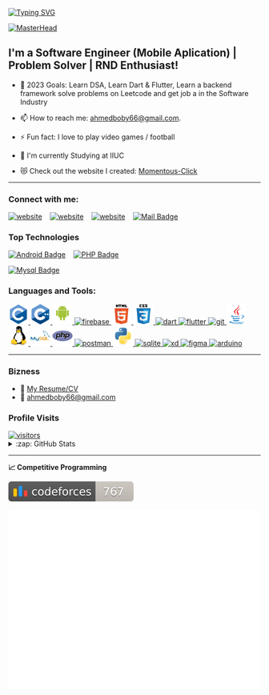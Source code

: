 [![Typing SVG](https://readme-typing-svg.herokuapp.com?font=consolas&color=%234DF79A&height=30&lines=HI+there%2C+I'm+Istiaq+Ahmed!+👋)](https://git.io/typing-svg)


<p align="left">
  <a href="https://sites.google.com/view/istiaq66">
    <img src="https://media.giphy.com/media/usXZmmgP9Z7kf39fnq/giphy.gif" alt="MasterHead" width="300" height="200">
  </a>
</p>


## I'm a Software Engineer (Mobile Aplication) | Problem Solver | RND Enthusiast! 

- 🥅 2023 Goals: Learn DSA, Learn Dart & Flutter, Learn a backend framework solve problems on Leetcode and get job a in the Software Industry 

  
-  📫 How to reach me: ahmedboby66@gmail.com.
- ⚡ Fun fact: I love to play video games / football 
- 🏢 I'm currently Studying at IIUC
- 😻 Check out the website I created: [Momentous-Click](https://momentous-click.elementfx.com)

---

### Connect with me:

[![website](https://img.shields.io/badge/-Istiaq_Ahmed-0e76a8?style=flat&labelColor=0e76a8&logo=facebook&logoColor=white)](https://www.facebook.com/ahmed.boby.752)
&nbsp;&nbsp;
[![website](https://img.shields.io/badge/-@istiaq_boby-e84393?style=flat&labelColor=e84393&logo=instagram&logoColor=white)](https://www.instagram.com/istiaq_boby)
&nbsp;&nbsp;
[![website](https://img.shields.io/badge/-Istiaq_Ahmed-0e76a8?style=flat&labelColor=0e76a8&logo=linkedin&logoColor=white)](https://www.linkedin.com/in/istiaq-ahmed-7772641a9)
&nbsp;&nbsp;
[![Mail Badge](https://img.shields.io/badge/-Ahmedboby66-c0392b?style=flat&labelColor=c0392b&logo=gmail&logoColor=white)](mailto:ahmedboby66@gmail.com)



### Top Technologies

<!-- TODO: Make technologies links takes you to repositories -->
[![Android Badge](https://img.shields.io/badge/-android-green?style=for-the-badge&labelColor=black&logo=android&logoColor=brightgreen)](https://github.com/Istiaq66/Real-time-chat-app)
&nbsp;&nbsp;
[![PHP Badge](https://img.shields.io/badge/-PHP-blue?style=for-the-badge&labelColor=black&logo=php&logoColor=lightblue)](https://github.com/Istiaq66/IP_Final_Project_php)

[![Mysql Badge](https://img.shields.io/badge/-Mysql-blue?style=for-the-badge&labelColor=white&logo=Mysql&logoColor=orange)](https://momentous-click.elementfx.com)



<h3 align="left">Languages and Tools:</h3>
<p align="left">

<a href="https://www.cprogramming.com/" target="_blank" rel="noreferrer"> <img src="https://raw.githubusercontent.com/devicons/devicon/master/icons/c/c-original.svg" alt="c" width="40" height="40"/> </a>
<a href="https://www.w3schools.com/cpp/" target="_blank" rel="noreferrer"> <img src="https://raw.githubusercontent.com/devicons/devicon/master/icons/cplusplus/cplusplus-original.svg" alt="cplusplus" width="40" height="40"/> </a>
<a href="https://developer.android.com" target="_blank" rel="noreferrer"> <img src="https://raw.githubusercontent.com/devicons/devicon/master/icons/android/android-original-wordmark.svg" alt="android" width="40" height="40"/>
<a href="https://firebase.google.com/" target="_blank" rel="noreferrer"> <img src="https://www.vectorlogo.zone/logos/firebase/firebase-icon.svg" alt="firebase" width="40" height="40"/> </a> 
<a href="https://www.w3.org/html/" target="_blank" rel="noreferrer"> <img src="https://raw.githubusercontent.com/devicons/devicon/master/icons/html5/html5-original-wordmark.svg" alt="html5" width="40" height="40"/> </a> 
 <a href="https://www.w3schools.com/css/" target="_blank" rel="noreferrer"> <img src="https://raw.githubusercontent.com/devicons/devicon/master/icons/css3/css3-original-wordmark.svg" alt="css3" width="40" height="40"/> </a>
 <a href="https://dart.dev" target="_blank" rel="noreferrer"> <img src="https://www.vectorlogo.zone/logos/dartlang/dartlang-icon.svg" alt="dart" width="40" height="40"/> </a>
 <a href="https://flutter.dev" target="_blank" rel="noreferrer"> <img src="https://www.vectorlogo.zone/logos/flutterio/flutterio-icon.svg" alt="flutter" width="40" height="40"/> </a> <a href="https://git-scm.com/" target="_blank" rel="noreferrer"> <img src="https://www.vectorlogo.zone/logos/git-scm/git-scm-icon.svg" alt="git" width="40" height="40"/> </a> <a href="https://www.java.com" target="_blank" rel="noreferrer"> <img src="https://raw.githubusercontent.com/devicons/devicon/master/icons/java/java-original.svg" alt="java" width="40" height="40"/> </a> <a href="https://www.linux.org/" target="_blank" rel="noreferrer"> <img src="https://raw.githubusercontent.com/devicons/devicon/master/icons/linux/linux-original.svg" alt="linux" width="40" height="40"/> </a> <a href="https://www.mysql.com/" target="_blank" rel="noreferrer"> <img src="https://raw.githubusercontent.com/devicons/devicon/master/icons/mysql/mysql-original-wordmark.svg" alt="mysql" width="40" height="40"/> </a> <a href="https://www.php.net" target="_blank" rel="noreferrer"> <img src="https://raw.githubusercontent.com/devicons/devicon/master/icons/php/php-original.svg" alt="php" width="40" height="40"/> </a> <a href="https://postman.com" target="_blank" rel="noreferrer"> <img src="https://www.vectorlogo.zone/logos/getpostman/getpostman-icon.svg" alt="postman" width="40" height="40"/> </a> <a href="https://www.python.org" target="_blank" rel="noreferrer"> <img src="https://raw.githubusercontent.com/devicons/devicon/master/icons/python/python-original.svg" alt="python" width="40" height="40"/> </a> <a href="https://www.sqlite.org/" target="_blank" rel="noreferrer"> <img src="https://www.vectorlogo.zone/logos/sqlite/sqlite-icon.svg" alt="sqlite" width="40" height="40"/> </a> <a href="https://www.adobe.com/products/xd.html" target="_blank" rel="noreferrer"> <img src="https://cdn.worldvectorlogo.com/logos/adobe-xd.svg" alt="xd" width="40" height="40"/> </a>
 <a href="https://www.figma.com/" target="_blank" rel="noreferrer"> <img src="https://www.vectorlogo.zone/logos/figma/figma-icon.svg" alt="figma" width="40" height="40"/> </a>  <a href="https://www.arduino.cc/" target="_blank" rel="noreferrer"> <img src="https://cdn.worldvectorlogo.com/logos/arduino-1.svg" alt="arduino" width="40" height="40"/> </a>  </p>

---

### Bizness
- :paperclip: [My Resume/CV](https://github.com/Istiaq66/Istiaq66/blob/master/Resume/Istiaq%20Ahmed%20Resume.pdf)
- :email: ahmedboby66@gmail.com


### Profile Visits 

  <a href="https://github.com/Istiaq66 /">
    <img src="https://komarev.com/ghpvc/?username=Istiaq66" alt="visitors" />
  </a>



<details>
  <summary>:zap: GitHub Stats</summary>

<br/>

<p><img align="center" src="https://github-readme-streak-stats.herokuapp.com/?user=Istiaq66&&theme=tokyonight" alt="Istiaq" /></p>

[![Istiaq GitHub stats](https://github-readme-stats.vercel.app/api?username=Istiaq66&show_icons=true&theme=tokyonight)](https://github.com/anuraghazra/github-readme-stats)

</details>


---

<b>&#128200; Competitive Programming</b>

![](https://raw.githubusercontent.com/istiaq66/cf-stats/main/output/max_rating.svg)

![](https://raw.githubusercontent.com/istiaq66/cf-stats/main/output/light_card.svg)


[Website]: href="https://sites.google.com/view/istiaq66
